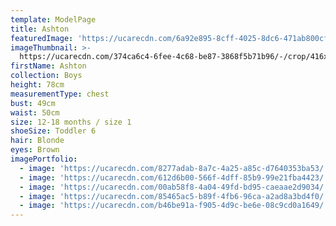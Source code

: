 ```yaml
---
template: ModelPage
title: Ashton
featuredImage: 'https://ucarecdn.com/6a92e895-8cff-4025-8dc6-471ab800cf12/'
imageThumbnail: >-
  https://ucarecdn.com/374ca6c4-6fee-4c68-be87-3868f5b71b96/-/crop/416x527/617,527/-/preview/
firstName: Ashton
collection: Boys
height: 78cm
measurementType: chest
bust: 49cm
waist: 50cm
size: 12-18 months / size 1
shoeSize: Toddler 6
hair: Blonde
eyes: Brown
imagePortfolio:
  - image: 'https://ucarecdn.com/8277adab-8a7c-4a25-a85c-d7640353ba53/'
  - image: 'https://ucarecdn.com/612d6b00-566f-4dff-85b9-99e21fba4423/'
  - image: 'https://ucarecdn.com/00ab58f8-4a04-49fd-bd95-caeaae2d9034/'
  - image: 'https://ucarecdn.com/85465ac5-b89f-4fb6-96ca-a2ad8a3bd4f0/'
  - image: 'https://ucarecdn.com/b46be91a-f905-4d9c-be6e-08c9cd0a1649/'
---
```


